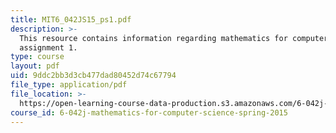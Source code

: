 ```yaml
---
title: MIT6_042JS15_ps1.pdf
description: >-
  This resource contains information regarding mathematics for computer science,
  assignment 1.
type: course
layout: pdf
uid: 9ddc2bb3d3cb477dad80452d74c67794
file_type: application/pdf
file_location: >-
  https://open-learning-course-data-production.s3.amazonaws.com/6-042j-mathematics-for-computer-science-spring-2015/9ddc2bb3d3cb477dad80452d74c67794_MIT6_042JS15_ps1.pdf
course_id: 6-042j-mathematics-for-computer-science-spring-2015
---
```

